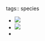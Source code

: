 tags:: species

- ![](https://jade-gentle-pony-196.mypinata.cloud/ipfs/bafybeibx4xzwpwk6jtlpvlm62g4oxddcrtbyrj36ifqt6j65ig3jctaqea)
- ![](https://jade-gentle-pony-196.mypinata.cloud/ipfs/bafkreidjaocgcsr24ewutubv2e3qcecojrteyrbq6sz2f2tnvs7b6ervj4)
-